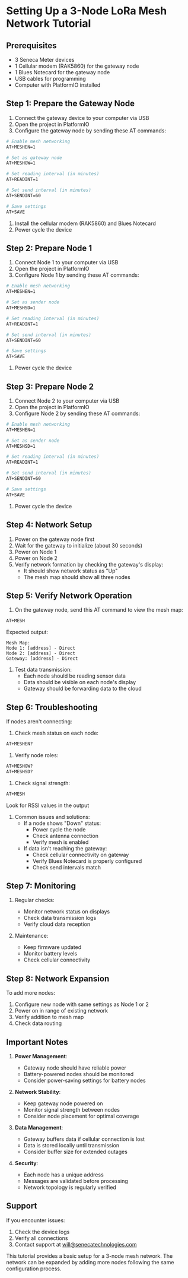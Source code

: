 # Setting Up a 3-Node LoRa Mesh Network Tutorial

## Prerequisites
- 3 Seneca Meter devices
- 1 Cellular modem (RAK5860) for the gateway node
- 1 Blues Notecard for the gateway node
- USB cables for programming
- Computer with PlatformIO installed

## Step 1: Prepare the Gateway Node

1. Connect the gateway device to your computer via USB
2. Open the project in PlatformIO
3. Configure the gateway node by sending these AT commands:
```bash
# Enable mesh networking
AT+MESHEN=1

# Set as gateway node
AT+MESHGW=1

# Set reading interval (in minutes)
AT+READINT=1

# Set send interval (in minutes)
AT+SENDINT=60

# Save settings
AT+SAVE
```

1. Install the cellular modem (RAK5860) and Blues Notecard
2. Power cycle the device

## Step 2: Prepare Node 1

1. Connect Node 1 to your computer via USB
2. Open the project in PlatformIO
3. Configure Node 1 by sending these AT commands:
```bash
# Enable mesh networking
AT+MESHEN=1

# Set as sender node
AT+MESHSD=1

# Set reading interval (in minutes)
AT+READINT=1

# Set send interval (in minutes)
AT+SENDINT=60

# Save settings
AT+SAVE
```

1. Power cycle the device

## Step 3: Prepare Node 2

1. Connect Node 2 to your computer via USB
2. Open the project in PlatformIO
3. Configure Node 2 by sending these AT commands:
```bash
# Enable mesh networking
AT+MESHEN=1

# Set as sender node
AT+MESHSD=1

# Set reading interval (in minutes)
AT+READINT=1

# Set send interval (in minutes)
AT+SENDINT=60

# Save settings
AT+SAVE
```

1. Power cycle the device

## Step 4: Network Setup

1. Power on the gateway node first
2. Wait for the gateway to initialize (about 30 seconds)
3. Power on Node 1
4. Power on Node 2
5. Verify network formation by checking the gateway's display:
   - It should show network status as "Up"
   - The mesh map should show all three nodes

## Step 5: Verify Network Operation

1. On the gateway node, send this AT command to view the mesh map:
```bash
AT+MESH
```

Expected output:
```
Mesh Map:
Node 1: [address] - Direct
Node 2: [address] - Direct
Gateway: [address] - Direct
```

1. Test data transmission:
   - Each node should be reading sensor data
   - Data should be visible on each node's display
   - Gateway should be forwarding data to the cloud

## Step 6: Troubleshooting

If nodes aren't connecting:

1. Check mesh status on each node:
```bash
AT+MESHEN?
```

1. Verify node roles:
```bash
AT+MESHGW?
AT+MESHSD?
```

1. Check signal strength:
```bash
AT+MESH
```
Look for RSSI values in the output

1. Common issues and solutions:
   - If a node shows "Down" status:
     - Power cycle the node
     - Check antenna connection
     - Verify mesh is enabled
   - If data isn't reaching the gateway:
     - Check cellular connectivity on gateway
     - Verify Blues Notecard is properly configured
     - Check send intervals match

## Step 7: Monitoring

1. Regular checks:
   - Monitor network status on displays
   - Check data transmission logs
   - Verify cloud data reception

2. Maintenance:
   - Keep firmware updated
   - Monitor battery levels
   - Check cellular connectivity

## Step 8: Network Expansion

To add more nodes:
1. Configure new node with same settings as Node 1 or 2
2. Power on in range of existing network
3. Verify addition to mesh map
4. Check data routing

## Important Notes

1. **Power Management**:
   - Gateway node should have reliable power
   - Battery-powered nodes should be monitored
   - Consider power-saving settings for battery nodes

2. **Network Stability**:
   - Keep gateway node powered on
   - Monitor signal strength between nodes
   - Consider node placement for optimal coverage

3. **Data Management**:
   - Gateway buffers data if cellular connection is lost
   - Data is stored locally until transmission
   - Consider buffer size for extended outages

4. **Security**:
   - Each node has a unique address
   - Messages are validated before processing
   - Network topology is regularly verified

## Support

If you encounter issues:
1. Check the device logs
2. Verify all connections
3. Contact support at will@senecatechnologies.com

This tutorial provides a basic setup for a 3-node mesh network. The network can be expanded by adding more nodes following the same configuration process.
